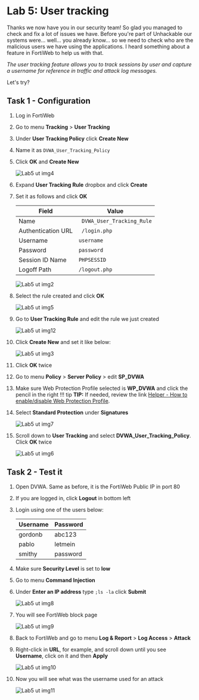 # Lab 5: User tracking

Thanks we now have you in our security team! So glad you managed to check and fix a lot of issues we have. Before you're part of Unhackable our systems were... well... you already know... so we need to check who are the malicious users we have using the applications. I heard something about a feature in FortiWeb to help us with that.

*The user tracking feature allows you to track sessions by user and capture a username for reference in traffic and attack log messages.*

Let's try?

## Task 1 - Configuration
1. Log in FortiWeb
2. Go to menu **Tracking** > **User Tracking**
3. Under **User Tracking Policy** click **Create New**
4. Name it as ```DVWA_User_Tracking_Policy```
5. Click **OK** and **Create New**

    ![Lab5 ut img4](Lab5-ut-img4.png)

6. Expand **User Tracking Rule** dropbox and click **Create**
7. Set it as follows and click **OK**

    Field | Value | 
    |-------|--------------------------------|
    | Name  | ``` DVWA_User_Tracking_Rule``` |
    | Authentication URL    | ```  /login.php ``` |
    | Username  |``` username ``` | 
    | Password  | ```password ``` |
    | Session ID Name   |``` PHPSESSID ``` |
    | Logoff Path   | ``` /logout.php ``` |

    ![Lab5 ut img2](Lab5-ut-img2.png)
    
8. Select the rule created and click **OK**

    ![Lab5 ut img5](Lab5-ut-img5.png)
9. Go to **User Tracking Rule** and edit the rule we just created

    ![Lab5 ut img12](Lab5-ut-img12.png)

10. Click **Create New** and set it like below:

    ![Lab5 ut img3](Lab5-ut-img3.png)

11. Click **OK** twice
12. Go to menu **Policy** > **Server Policy** > edit **SP_DVWA**
13. Make sure Web Protection Profile selected is **WP_DVWA** and click the pencil in the right
    !!! tip
        **TIP:** If needed, review the link [Helper - How to enable/disable Web Protection Profile](https://docs.amerintlxperts.com/cloud/FortiWeb/90-enable-disableWeb%20Protection%20Profile%20for%20DVWA/).
13. Select **Standard Protection** under **Signatures**

    ![Lab5 ut img7](Lab5-ut-img7.png)

14. Scroll down to **User Tracking** and select **DVWA_User_Tracking_Policy**. Click **OK** twice

    ![Lab5 ut img6](Lab5-ut-img6.png)


## Task 2 - Test it

1. Open DVWA. Same as before, it is the FortiWeb Public IP in port 80
2. If you are logged in, click **Logout** in bottom left
3. Login using one of the users below:

    Username | Password | 
    |-------|--------------------------------|
    | gordonb  |abc123|
    | pablo    |letmein|
    | smithy  |password  

4. Make sure **Security Level** is set to **low**
5. Go to menu **Command Injection**
6. Under **Enter an IP address** type ```;ls -la``` click **Submit**

    ![Lab5 ut img8](Lab5-ut-img8.png)

7. You will see FortiWeb block page

    ![Lab5 ut img9](Lab5-ut-img9.png)

8. Back to FortiWeb and go to menu **Log & Report** > **Log Access** > **Attack**
9. Right-click in **URL**, for example, and scroll down until you see **Username**, click on it and then **Apply**

    ![Lab5 ut img10](Lab5-ut-img10.png)

10. Now you will see what was the username used for an attack

    ![Lab5 ut img11](Lab5-ut-img11.png)

